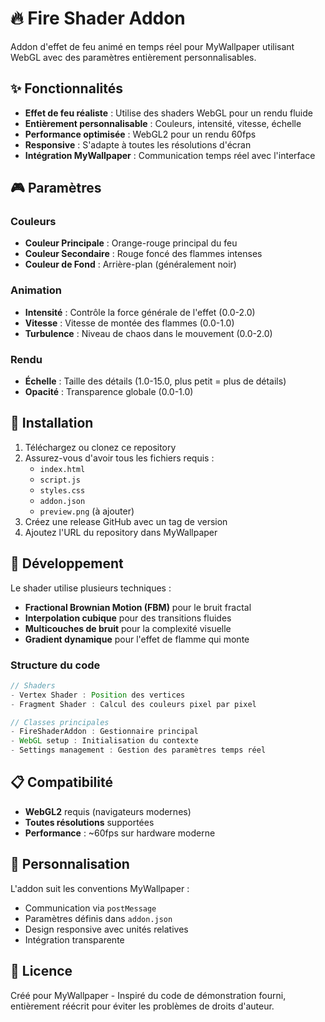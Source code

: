 # 🔥 Fire Shader Addon

Addon d'effet de feu animé en temps réel pour MyWallpaper utilisant WebGL avec des paramètres entièrement personnalisables.

## ✨ Fonctionnalités

- **Effet de feu réaliste** : Utilise des shaders WebGL pour un rendu fluide
- **Entièrement personnalisable** : Couleurs, intensité, vitesse, échelle
- **Performance optimisée** : WebGL2 pour un rendu 60fps
- **Responsive** : S'adapte à toutes les résolutions d'écran
- **Intégration MyWallpaper** : Communication temps réel avec l'interface

## 🎮 Paramètres

### Couleurs
- **Couleur Principale** : Orange-rouge principal du feu
- **Couleur Secondaire** : Rouge foncé des flammes intenses
- **Couleur de Fond** : Arrière-plan (généralement noir)

### Animation
- **Intensité** : Contrôle la force générale de l'effet (0.0-2.0)
- **Vitesse** : Vitesse de montée des flammes (0.0-1.0)
- **Turbulence** : Niveau de chaos dans le mouvement (0.0-2.0)

### Rendu
- **Échelle** : Taille des détails (1.0-15.0, plus petit = plus de détails)
- **Opacité** : Transparence globale (0.0-1.0)

## 🚀 Installation

1. Téléchargez ou clonez ce repository
2. Assurez-vous d'avoir tous les fichiers requis :
   - `index.html`
   - `script.js` 
   - `styles.css`
   - `addon.json`
   - `preview.png` (à ajouter)
3. Créez une release GitHub avec un tag de version
4. Ajoutez l'URL du repository dans MyWallpaper

## 🔧 Développement

Le shader utilise plusieurs techniques :
- **Fractional Brownian Motion (FBM)** pour le bruit fractal
- **Interpolation cubique** pour des transitions fluides  
- **Multicouches de bruit** pour la complexité visuelle
- **Gradient dynamique** pour l'effet de flamme qui monte

### Structure du code

```javascript
// Shaders
- Vertex Shader : Position des vertices
- Fragment Shader : Calcul des couleurs pixel par pixel

// Classes principales
- FireShaderAddon : Gestionnaire principal
- WebGL setup : Initialisation du contexte
- Settings management : Gestion des paramètres temps réel
```

## 📋 Compatibilité

- **WebGL2** requis (navigateurs modernes)
- **Toutes résolutions** supportées
- **Performance** : ~60fps sur hardware moderne

## 🎨 Personnalisation

L'addon suit les conventions MyWallpaper :
- Communication via `postMessage`
- Paramètres définis dans `addon.json`
- Design responsive avec unités relatives
- Intégration transparente

## 📝 Licence

Créé pour MyWallpaper - Inspiré du code de démonstration fourni, entièrement réécrit pour éviter les problèmes de droits d'auteur.